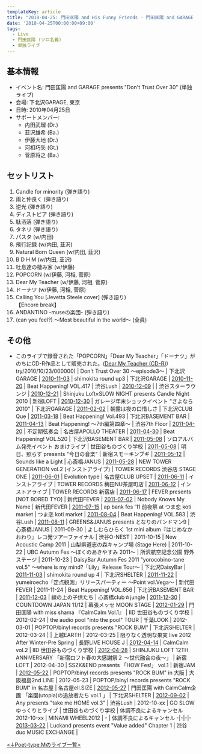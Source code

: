 ```yaml
---
templateKey: article
title: "2010-04-25: 門田匡陽 and His Funny Friends - 門田匡陽 and GARAGE presents \"Don't Trust Over 30\"  at 下北沢GARAGE"
date: '2010-04-25T00:00:00+09:00'
tags:
  - Live
  - 門田匡陽 (ソロ名義)
  - 単独ライブ
---
```

## 基本情報

* イベント名: 門田匡陽 and GARAGE presents "Don't Trust Over 30" (単独ライブ)
* 会場: 下北沢GARAGE, 東京
* 日時: 2010年04月25日
* サポートメンバー:
  * 内田武瑠 (Dr.)
  * 韮沢雄希 (Ba.)
  * 伊藤大地 (Dr.)
  * 河相巧矢 (Gt.)
  * 菅原将之 (Ba.)

## セットリスト

1. Candle for minority (弾き語り)
1. 雨と仲良く (弾き語り)
1. 逆光 (弾き語り)
1. ディストピア (弾き語り)
1. 駄洒落 (弾き語り)
1. タネリ (弾き語り)
1. パスタ (w/内田)
1. 飛行記録 (w/内田, 韮沢)
1. Natural Born Queen (w/内田, 韮沢)
1. B D H M (w/内田, 韮沢)
1. 吐息達の棲み家 (w/伊藤)
1. POPCORN (w/伊藤, 河相, 菅原)
1. Dear My Teacher (w/伊藤, 河相, 菅原)
1. ドーナツ (w/伊藤, 河相, 菅原)
1. Calling You [Jevetta Steele cover] (弾き語り)<br>
   【Encore break】
1. ANDANTINO -museの楽団- (弾き語り)
1. (can you feel?) ～Most beautiful in the world～ (全員)

## その他

* このライブで録音された「POPCORN」「Dear My Teacher」「ドーナツ」がのちにCD-R作品として販売された。([Dear My Teacher (CD-R)](http://monden-info.hatenablog.com/entry/2010/07/25/000000_1))
try/2010/10/23/000000) | Don't Trust Over 30 ～episode3～ | 下北沢GARAGE | 
[2010-11-03](http://monden-info.hatenablog.com/entry/2010/11/03/000000) | shimokita round up3 | 下北沢GARAGE | 
[2010-11-20](http://monden-info.hatenablog.com/entry/2010/11/20/000000) | Beat Happening! VOL.417 | 渋谷Lush | 
[2010-12-09](http://monden-info.hatenablog.com/entry/2010/12/09/000000) |  | 渋谷スターラウンジ | 
[2010-12-21](http://monden-info.hatenablog.com/entry/2010/12/21/000000) | Shinjuku Loft×SLOW NIGHT presents Candle Night 2010 | 新宿LOFT | 
[2010-12-30](http://monden-info.hatenablog.com/entry/2010/12/30/000000) | ガレージ年末ショックイベント "さよなら2010" | 下北沢GARAGE | 
[2011-02-02](http://monden-info.hatenablog.com/entry/2011/02/02/000000) | 朝露は夜の口惜しさ | 下北沢CLUB Que | 
[2011-03-18](http://monden-info.hatenablog.com/entry/2011/03/18/000000) | Beat Happening! Vol.493 | 下北沢BASEMENT BAR | 
[2011-04-13](http://monden-info.hatenablog.com/entry/2011/04/13/000000) | Beat Happening! ～7th編第四章～ | 渋谷7th Floor | 
[2011-04-20](http://monden-info.hatenablog.com/entry/2011/04/20/000000) | 不定期弦奏会 | 名古屋APOLLO THEATER | 
[2011-04-30](http://monden-info.hatenablog.com/entry/2011/04/30/000000) | Beat Happening! VOL.520 | 下北沢BASEMENT BAR | 
[2011-05-08](http://monden-info.hatenablog.com/entry/2011/05/08/000000) | ソロアルバム発売イベント おまけライブ | 世田谷ものづくり学校 | 
[2011-05-08](http://monden-info.hatenablog.com/entry/2011/05/08/000001) | 明日、照らす presents "今日の音楽" | 新宿スモーキンブギ | 
[2011-05-12](http://monden-info.hatenablog.com/entry/2011/05/12/000000) | Sounds like a Light | 心斎橋JANUS | 
[2011-05-28](http://monden-info.hatenablog.com/entry/2011/05/28/000000) | NEW TOWER GENERATION vol.2 (インストアライブ) | TOWER RECORDS 渋谷店 STAGE ONE | 
[2011-06-01](http://monden-info.hatenablog.com/entry/2011/06/01/000000) | Evolution type | 名古屋CLUB UPSET | 
[2011-06-11](http://monden-info.hatenablog.com/entry/2011/06/11/000000) | インストアライブ | TOWER RECORDS 梅田NU茶屋町店 | 
[2011-06-12](http://monden-info.hatenablog.com/entry/2011/06/12/000000) | インストアライブ | TOWER RECORDS 新宿店 | 
[2011-06-17](http://monden-info.hatenablog.com/entry/2011/06/17/000000) | FEVER presents [NOT BORED TYO] | 新代田FEVER | 
[2011-07-02](http://monden-info.hatenablog.com/entry/2011/07/02/000000) | Nobody Knows My Name | 新代田FEVER | 
[2011-07-15](http://monden-info.hatenablog.com/entry/2011/07/15/000000) | ap bank fes '11 前夜祭 at つま恋 koti market | つま恋 koti market | 
[2011-08-04](http://monden-info.hatenablog.com/entry/2011/08/04/000000) | Beat Happening! VOL.583 | 渋谷Lush | 
[2011-08-11](http://monden-info.hatenablog.com/entry/2011/08/11/000000) | GREENS&JANUS presents となりのバンドマン9 | 心斎橋JANUS | 
2011-09-30 | よしむらひらく 1st mini album『はじめなかおわり』レコ発ツアーファイナル | 渋谷O-NEST | 
2011-10-15 | New Acoustic Camp 2011 | 山梨県道志の森キャンプ場 (Stage Here) | 
2011-10-22 | UBC Autumn Fes ～ぼくのあきやすみ 2011～ | 所沢航空記念公園 野外ステージ | 
2011-10-23 | DaisyBar Autumn Fes 2011 "yorocobino-tane vol.5" ～where is my mind?「Lily」Release Tour～ | 下北沢DaisyBar | 
[2011-11-03](http://monden-info.hatenablog.com/entry/2011/11/03/000000) | shimokita round up 4 | 下北沢SHELTER | 
[2011-11-22](http://monden-info.hatenablog.com/entry/2011/11/22/000000) | yumeiroecho「定点観測」リリースパーティー ～Point vol.Vega～ | 新代田FEVER | 
2011-11-24 | Beat Happening! VOL.656 | 下北沢BASEMENT BAR | 
[2011-12-03](http://monden-info.hatenablog.com/entry/2011/12/03/000000) | 線の上の子供たち | 心斎橋club☆jungle | 
[2011-12-30](http://monden-info.hatenablog.com/entry/2011/12/30/000000) | COUNTDOWN JAPAN 11/12 | 幕張メッセ MOON STAGE | 
[2012-01-29](http://monden-info.hatenablog.com/entry/2012/01/29/000000) | 門田匡陽 with miss shama 『CalmCalm Vol.1』 | IID 世田谷ものづくり学校 | 
2012-02-24 | the audio pool "into the pool" TOUR | 千葉LOOK | 
2012-03-01 | POPTOP/binyl records presents "ROCK BUM" | 下北沢SHELTER | 
2012-03-24 |  | 上越EARTH | 
2012-03-25 | 限りなく透明な果実 live 2012 After Winter-Pre Spring | 長野LIVE HOUSE J | 
[2012-04-14](http://monden-info.hatenablog.com/entry/2012/04/14/000000) | CalmCalm vol.2 | IID 世田谷ものづくり学校 | 
[2012-04-28](http://monden-info.hatenablog.com/entry/2012/04/28/000000) | SHINJUKU LOFT 12TH ANNIVERSARY 「新宿ロフト春の大感謝祭２ ～世代融合の夜～」 | 新宿LOFT | 
2012-04-30 | SSZK&ENO presents 「HOW Fes!」 vol.1 | 新宿JAM | 
[2012-05-22](http://monden-info.hatenablog.com/entry/2012/05/22/000000) | POPTOP/binyl records presents "ROCK BUM" in 大阪 | 大阪福島2nd LINE | 
2012-05-23 | POPTOP/binyl records presents "ROCK BUM" in 名古屋 | 名古屋ell.SIZE | 
[2012-05-27](http://monden-info.hatenablog.com/entry/2012/05/27/000000) | 門田匡陽 with CalmCalm企画 「楽園(utopia)の追放者たち vol.1 」 | 下北沢SHELTER | 
[2012-09-02](http://monden-info.hatenablog.com/entry/2012/09/02/000000) | Any presents "take me HOME vol.3" | 渋谷Lush | 
2012-10-xx | GO SLOW ゆっくりとライブ | 世田谷ものづくり学校 | 体調不良によるキャンセル
2012-10-xx | MINAMI WHEEL2012 | - | 体調不良によるキャンセル
-|-|-|-
[2013-03-22](http://monden-info.hatenablog.com/entry/2013/03/22/000000) | Luckand presents event "Value added" Chapter 1 | 渋谷 duo MUSIC EXCHANGE | 

[<↓Poet-type.Mのライブ一覧>](http://monden-info.hatenablog.com/entry/live%3APtM)

